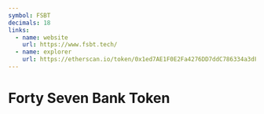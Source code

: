 ```yaml
---
symbol: FSBT
decimals: 18
links:
  - name: website
    url: https://www.fsbt.tech/
  - name: explorer
    url: https://etherscan.io/token/0x1ed7AE1F0E2Fa4276DD7ddC786334a3dF81D50c0
---
```


# Forty Seven Bank Token
